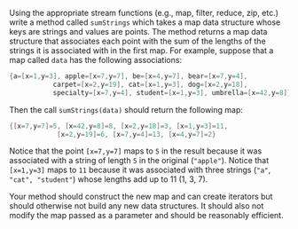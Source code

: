 Using the appropriate stream functions (e.g., map, filter, reduce, zip, etc.) write a method called `sumStrings` which takes a map data structure whose keys are strings and values are points. The method returns a map data structure that associates each point with the sum of the lengths of the strings it is associated with in the first map. For example, suppose that a map called `data` has the following associations:

```java
{a=[x=1,y=3], apple=[x=7,y=7], be=[x=4,y=7], bear=[x=7,y=4],
           carpet=[x=2,y=19], cat=[x=1,y=3], dog=[x=2,y=18],
           specialty=[x=7,y=4], student=[x=1,y=3], umbrella=[x=42,y=8]}
```

Then the call `sumStrings(data)` should return the following map:

```java
{[x=7,y=7]=5, [x=42,y=8]=8, [x=2,y=18]=3, [x=1,y=3]=11,
			[x=2,y=19]=6, [x=7,y=4]=13, [x=4,y=7]=2}
```

Notice that the point `[x=7,y=7]` maps to `5` in the result because it was associated with a string of length `5` in the original (`"apple"`).
Notice that `[x=1,y=3]` maps to `11` because it was associated with three strings (`"a"`, `"cat", "student"`) whose lengths add up to 11 (1, 3, 7).

Your method should construct the new map and can create iterators but should otherwise not build any new data structures. It should also not modify the map passed as a parameter and should be reasonably efficient.

